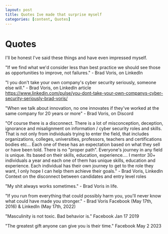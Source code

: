 ```yaml
---
layout: post
title: Quotes Ive made that surprise myself
categories: [content, Quotes]
---
```


# Quotes
I'll be honest I've said these things and have even impressed myself.

"If we find what we'd consider less than best practice we should see those as opportunities to improve, not failures." - Brad Voris, on LinkedIn

"I you don't take your own company's cyber security seriously, someone else will." - Brad Voris, on LinkedIn article https://www.linkedin.com/pulse/you-dont-take-your-own-companys-cyber-security-seriously-brad-voris/

"When we talk about innovation, no one innovates if they've worked at the same company for 20 years or more" - Brad Voris, on Discord

"Of course there is a disconnect. There is a lot of misconception, deception, ignorance and misalignment on information / cyber security roles and skills. That is not only from individuals trying to enter the field, that includes organizations, colleges, universities, professors, teachers and certifications bodies etc... Each one of these has an expectation based on what they sell or have been told. There is no "proper path". Everyone's journey in any field is unique. Its based on their skills, education, experience.... I mentor 30+ individuals a year and each one of them has unique skills, education and experience. Each individual has their own journey to get to the role they want, I only hope I can help them achieve their goals." - Brad Voris, LinkedIn Context on the disconnect between candidates and entry level roles

"My shit always works sometimes." - Brad Voris in life.

"If you run from everything that could possibly harm you, you'll never know what could have made you stronger." - Brad Voris Facebook (May 17th, 2016) & LinkedIn (May 17th, 2022)

"Masculinity is not toxic. Bad behavior is." Facebook Jan 17 2019

"The greatest gift anyone can give you is their time." Facebook May 2 2023
